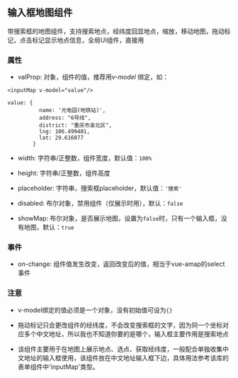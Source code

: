 ## 输入框地图组件
带搜索框的地图组件，支持搜索地点，经纬度回显地点，缩放，移动地图，拖动标记，点击标记显示地点信息，全局UI组件，直接用

### 属性
* valProp: 对象，组件的值，推荐用*v-model* 绑定，如：
```angular2html
<inputMap v-model="value"/>

value: {
          name: '光电园(地铁站)',
          address: "6号线",
          district: "重庆市渝北区",
          lng: 106.499401,
          lat: 29.616077
        }
```

* width: 字符串/正整数，组件宽度，默认值：`100%`

* height: 字符串/正整数，组件高度

* placeholder: 字符串，搜索框placeholder，默认值：`'搜索'`

* disabled: 布尔对象，禁用组件（仅展示时用），默认：`false`

* showMap: 布尔对象，是否展示地图，设置为`false`时，只有一个输入框，没有地图，默认：`true`
### 事件
* on-change: 组件值发生改变，返回改变后的值，相当于vue-amap的select事件
### 注意
* v-model绑定的值必须是一个对象，没有初始值可设为`{}`

* 拖动标记只会更改组件的经纬度，不会改变搜索框的文字，因为同一个坐标对应多个中文地址，所以我也不知道你要的是哪个，输入框主要作用是搜索地点

* 该组件主要用于在地图上展示地点、选点、获取经纬度，一般配合单独收集中文地址的输入框使用，该组件放在中文地址输入框下边，具体用法参考该库的表单组件中'inputMap'类型。
